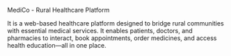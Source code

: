 MediCo - Rural Healthcare Platform

It is a web-based healthcare platform designed to bridge rural communities with essential medical services. It enables patients, doctors, and pharmacies to interact, book appointments, order medicines, and access health education—all in one place.
